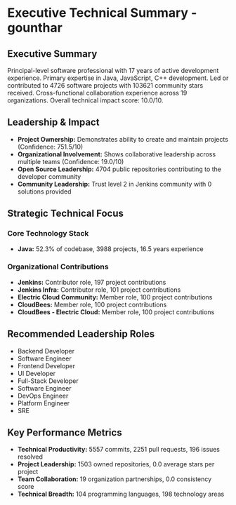 # Executive Technical Summary - gounthar

## Executive Summary

Principal-level software professional with 17 years of active development experience. Primary expertise in Java, JavaScript, C++ development. Led or contributed to 4726 software projects with 103621 community stars received. Cross-functional collaboration experience across 19 organizations. Overall technical impact score: 10.0/10.

## Leadership & Impact

- **Project Ownership:** Demonstrates ability to create and maintain projects (Confidence: 751.5/10)
- **Organizational Involvement:** Shows collaborative leadership across multiple teams (Confidence: 19.0/10)
- **Open Source Leadership:** 4704 public repositories contributing to the developer community
- **Community Leadership:** Trust level 2 in Jenkins community with 0 solutions provided

## Strategic Technical Focus

### Core Technology Stack
- **Java:** 52.3% of codebase, 3988 projects, 16.5 years experience

### Organizational Contributions
- **Jenkins:** Contributor role, 197 project contributions
- **Jenkins Infra:** Contributor role, 101 project contributions
- **Electric Cloud Community:** Member role, 100 project contributions
- **CloudBees:** Member role, 100 project contributions
- **CloudBees - Electric Cloud:** Member role, 100 project contributions

## Recommended Leadership Roles

- Backend Developer
- Software Engineer
- Frontend Developer
- UI Developer
- Full-Stack Developer
- Software Engineer
- DevOps Engineer
- Platform Engineer
- SRE

## Key Performance Metrics

- **Technical Productivity:** 5557 commits, 2251 pull requests, 196 issues resolved
- **Project Leadership:** 1503 owned repositories, 0.0 average stars per project
- **Team Collaboration:** 19 organization partnerships, 0.0 consistency score
- **Technical Breadth:** 104 programming languages, 198 technology areas
